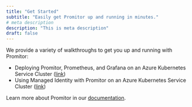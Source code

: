 ```yaml
---
title: "Get Started"
subtitle: "Easily get Promitor up and running in minutes."
# meta description
description: "This is meta description"
draft: false
---
```


We provide a variety of walkthroughs to get you up and running with Promitor:

- Deploying Promitor, Prometheus, and Grafana on an Azure Kubernetes Service Cluster ([link](https://promitor.io/walkthrough/scrape-promitor-with-prometheus-on-azure-kubernetes-service))
- Using Managed Identity with Promitor on an Azure Kubernetes Service Cluster ([link](https://promitor.io/walkthrough/use-promitor-with-managed-identity))

Learn more about Promitor in our [documentation](https://promitor.io/).
